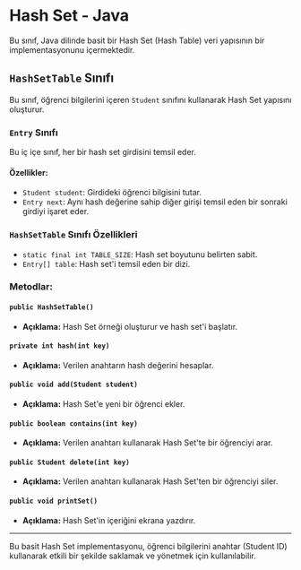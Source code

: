 # Hash Set - Java

Bu sınıf, Java dilinde basit bir Hash Set (Hash Table) veri yapısının bir implementasyonunu içermektedir.

## `HashSetTable` Sınıfı

Bu sınıf, öğrenci bilgilerini içeren `Student` sınıfını kullanarak Hash Set yapısını oluşturur.

### `Entry` Sınıfı

Bu iç içe sınıf, her bir hash set girdisini temsil eder.

#### Özellikler:

- `Student student`: Girdideki öğrenci bilgisini tutar.
- `Entry next`: Aynı hash değerine sahip diğer girişi temsil eden bir sonraki girdiyi işaret eder.

### `HashSetTable` Sınıfı Özellikleri

- `static final int TABLE_SIZE`: Hash set boyutunu belirten sabit.
- `Entry[] table`: Hash set'i temsil eden bir dizi.

### Metodlar:

#### `public HashSetTable()`

- **Açıklama:** Hash Set örneği oluşturur ve hash set'i başlatır.

#### `private int hash(int key)`

- **Açıklama:** Verilen anahtarın hash değerini hesaplar.

#### `public void add(Student student)`

- **Açıklama:** Hash Set'e yeni bir öğrenci ekler.

#### `public boolean contains(int key)`

- **Açıklama:** Verilen anahtarı kullanarak Hash Set'te bir öğrenciyi arar.

#### `public Student delete(int key)`

- **Açıklama:** Verilen anahtarı kullanarak Hash Set'ten bir öğrenciyi siler.

#### `public void printSet()`

- **Açıklama:** Hash Set'in içeriğini ekrana yazdırır.

---

Bu basit Hash Set implementasyonu, öğrenci bilgilerini anahtar (Student ID) kullanarak etkili bir şekilde saklamak ve yönetmek için kullanılabilir.
